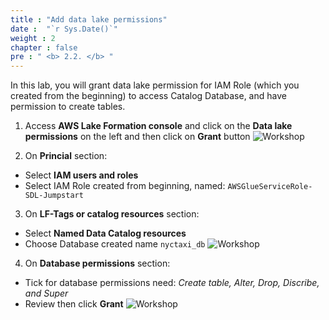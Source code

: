 ```yaml
---
title : "Add data lake permissions"
date :  "`r Sys.Date()`" 
weight : 2 
chapter : false
pre : " <b> 2.2. </b> "
---
```

In this lab, you will grant data lake permission for IAM Role (which you created from the beginning) to access Catalog Database, and have permission to create tables.

1. Access **AWS Lake Formation console** and click on the **Data lake permissions** on the left and then click on **Grant** button
![Workshop](/images/2-data-lake-administrator/grant-data-lake-permission.png)

2. On **Princial** section:
  * Select **IAM users and roles**
  * Select IAM Role created from beginning, named: `AWSGlueServiceRole-SDL-Jumpstart`

3. On **LF-Tags or catalog resources** section:
  * Select **Named Data Catalog resources**
  * Choose Database created name `nyctaxi_db`
![Workshop](/images/2-data-lake-administrator/grant-data-lake-permission-02.png)

4. On **Database permissions** section:
  * Tick for database permissions need: *Create table, Alter, Drop, Discribe, and Super*
  * Review then click **Grant**
![Workshop](/images/2-data-lake-administrator/grant-data-lake-permission-03.png)
